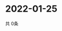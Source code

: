 # 2022-01-25
  共 0条

  <!-- BEGIN -->
  <!-- 最后更新时间Tue Jan 25 2022 01:54:57 GMT+0000 (Coordinated Universal Time) -->
  
  <!-- END -->
  
  